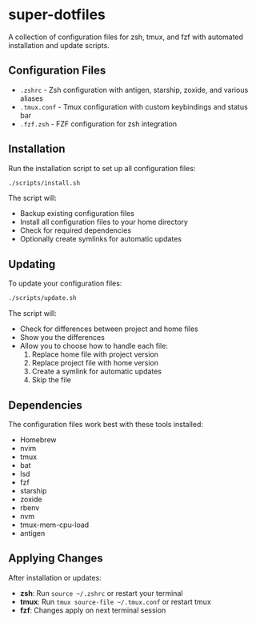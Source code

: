 # super-dotfiles

A collection of configuration files for zsh, tmux, and fzf with automated installation and update scripts.

## Configuration Files

- `.zshrc` - Zsh configuration with antigen, starship, zoxide, and various aliases
- `.tmux.conf` - Tmux configuration with custom keybindings and status bar
- `.fzf.zsh` - FZF configuration for zsh integration

## Installation

Run the installation script to set up all configuration files:

```bash
./scripts/install.sh
```

The script will:
- Backup existing configuration files
- Install all configuration files to your home directory
- Check for required dependencies
- Optionally create symlinks for automatic updates

## Updating

To update your configuration files:

```bash
./scripts/update.sh
```

The script will:
- Check for differences between project and home files
- Show you the differences
- Allow you to choose how to handle each file:
  1. Replace home file with project version
  2. Replace project file with home version
  3. Create a symlink for automatic updates
  4. Skip the file

## Dependencies

The configuration files work best with these tools installed:
- Homebrew
- nvim
- tmux
- bat
- lsd
- fzf
- starship
- zoxide
- rbenv
- nvm
- tmux-mem-cpu-load
- antigen

## Applying Changes

After installation or updates:
- **zsh**: Run `source ~/.zshrc` or restart your terminal
- **tmux**: Run `tmux source-file ~/.tmux.conf` or restart tmux
- **fzf**: Changes apply on next terminal session
